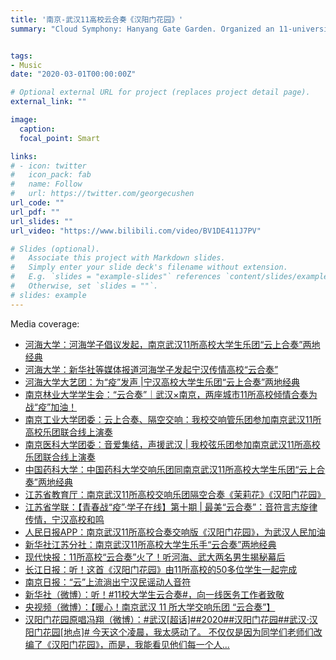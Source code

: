 ```yaml
---
title: '南京-武汉11高校云合奏《汉阳门花园》'
summary: "Cloud Symphony: Hanyang Gate Garden. Organized an 11-university symphony orchestra cloud performance -- composition, audio mixing, and video editing. Media coverage [Xinhua News Agency (新华社)](https://m.gmw.cn/2020-03/02/content_1301006574.htm), [People's Daily (人民日报)](https://wap.peopleapp.com/video/rmh11875548/rmh11875548)"


tags:
- Music
date: "2020-03-01T00:00:00Z"

# Optional external URL for project (replaces project detail page).
external_link: ""

image:
  caption:
  focal_point: Smart

links:
# - icon: twitter
#   icon_pack: fab
#   name: Follow
#   url: https://twitter.com/georgecushen
url_code: ""
url_pdf: ""
url_slides: ""
url_video: "https://www.bilibili.com/video/BV1DE411J7PV"

# Slides (optional).
#   Associate this project with Markdown slides.
#   Simply enter your slide deck's filename without extension.
#   E.g. `slides = "example-slides"` references `content/slides/example-slides.md`.
#   Otherwise, set `slides = ""`.
# slides: example
---
```



Media coverage:
- [河海大学：河海学子倡议发起，南京武汉11所高校大学生乐团“云上合奏”两地经典](https://mp.weixin.qq.com/s/nrTDwv2Qd-pbrb-3AZWJPQ)
- [河海大学：新华社等媒体报道河海学子发起宁汉传情高校“云合奏”](https://mp.weixin.qq.com/s/slSk3tAssRxOOtbBdL06Aw)
- [河海大学大艺团：为“疫”发声 |宁汉高校大学生乐团“云上合奏”两地经典](https://mp.weixin.qq.com/s/ZjVEKgCIAJ5UxXZ_lkCDDQ)
- [南京林业大学学生会：“云合奏”｜武汉×南京，两座城市11所高校倾情合奏为战“疫”加油！](https://mp.weixin.qq.com/s/4kYz656YOdW1rujsZsfr-A)
- [南京工业大学团委：云上合奏、隔空交响：我校交响管乐团参加南京武汉11所高校乐团联合线上演奏](https://mp.weixin.qq.com/s/zrWGHE4D-HdpOGcMnGmVAQ)
- [南京医科大学团委：音爱集结，声援武汉 | 我校弦乐团参加南京武汉11所高校乐团联合线上演奏](https://mp.weixin.qq.com/s/SEkuBBEvhD11ReANgqS-_g)
- [中国药科大学：中国药科大学交响乐团同南京武汉11所高校大学生乐团“云上合奏”两地经典](https://mp.weixin.qq.com/s/SUiOPFe0FFVbHmjqUc1Aww)
- [江苏省教育厅：南京武汉11所高校交响乐团隔空合奏《茉莉花》《汉阳门花园》](http://jyt.jiangsu.gov.cn/art/2020/3/2/art_57810_8993005.html)
- [江苏省学联：【青春战“疫”·学子在线】第十期 | 最美“云合奏”：音符言志旋律传情，宁汉高校和鸣](https://mp.weixin.qq.com/s/fjShjxYmeaC-QVXaTyowTA)
- [人民日报APP：南京武汉11所高校合奏交响版《汉阳门花园》，为武汉人民加油 ](https://wap.peopleapp.com/video/rmh11875548/rmh11875548)
- [新华社江苏分社：南京武汉11所高校大学生乐手“云合奏”两地经典](https://m.gmw.cn/2020-03/02/content_1301006574.htm)
- [现代快报：11所高校“云合奏”火了！听河海、武大两名男生揭秘幕后](https://mp.weixin.qq.com/s/x_flKOxGenwKQYD8_W9agw)
- [长江日报：听！这首《汉阳门花园》由11所高校的50多位学生一起完成](https://mp.weixin.qq.com/s/rOKbykXEuKOB3LOhWSc9Ng)
- [南京日报：“云”上流淌出宁汉民谣动人音符](http://www.jswmw.com/9653/202003/t20200301_6536657.shtml)
- [新华社（微博）：听！#11校大学生云合奏#，向一线医务工作者致敬](https://weibo.com/1699432410/IwL6hafUy)
- [央视频（微博）：【暖心！南京武汉 11 所大学交响乐团 “云合奏”】](https://weibo.com/tv/show/1034:4491711460605955)
- [汉阳门花园原唱冯翔（微博）：#武汉[超话]##2020##汉阳门花园##武汉·汉阳门花园[地点]# 今天这个凌晨，我太感动了。 不仅仅是因为同学们老师们改编了《汉阳门花园》，而是，我能看见他们每一个人...](https://weibo.com/tv/show/1034:4477485937524751)


